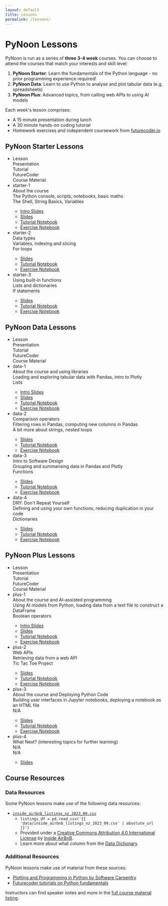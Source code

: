 ```yaml
---
layout: default
title: Lessons
permalink: /lessons/
---
```


# PyNoon Lessons

PyNoon is run as a series of **three 3-4 week** courses. You can
choose to attend the courses that match your interests and skill
level:

1. **PyNoon Starter**: Learn the fundamentals of the Python language -
   no prior programming experience required!
2. **PyNoon Data**: Learn to use Python to analyse and plot tabular
   data (e.g. spreadsheets)
3. **PyNoon Plus**: Advanced topics, from calling web APIs to using AI
   models

Each week's lesson comprises:

* A 15 minute presentation during lunch
* A 30 minute hands-on coding tutorial
* Homework exercises and independent coursework from
  [futurecoder.io](https://futurecoder.io/)

## PyNoon Starter Lessons

<ul class="responsive-table" style="margin-left: 0;">
    <li class="table-header">
        <div class="col col-1">Lesson</div>
        <div class="col col-1-2">Presentation</div>
        <div class="col col-2">Tutorial</div>
        <div class="col col-3">FutureCoder</div>
        <div class="col col-4">Course Material</div>
    </li>
    <li>
        <div class="col col-1">starter-1</div>
        <div class="col col-1-2">About the course</div>
        <div class="col col-2">The Python console, scripts, notebooks, basic maths</div>
        <div class="col col-3">The Shell, String Basics, Variables</div>
        <div class="col col-4 markdown-content">
            <ul>
                <li><a href="https://pynoon.github.io/curriculum/introduction/pynoon_introduction.pdf" target="_blank" rel="noopener">Intro Slides</a></li>
                <li><a href="https://pynoon.github.io/curriculum/lesson_starter_1/slides.html" target="_blank" rel="noopener">Slides</a></li>
                <li><a href="https://colab.research.google.com/github/pynoon/curriculum/blob/main/lesson_starter_1/lesson_starter_1_tutorial.ipynb" target="_blank" rel="noopener">Tutorial Notebook</a></li>
                <li><a href="https://colab.research.google.com/github/pynoon/curriculum/blob/main/lesson_starter_1/lesson_starter_1_exercise.ipynb" target="_blank" rel="noopener">Exercise Notebook</a></li>
            </ul>
        </div>
    </li>
    <li>
        <div class="col col-1">starter-2</div>
        <div class="col col-1-2">Data types</div>
        <div class="col col-2">Variables, indexing and slicing</div>
        <div class="col col-3">For loops</div>
        <div class="col col-4 markdown-content">
            <ul>
                <li><a href="https://pynoon.github.io/curriculum/lesson_starter_2/slides.html" target="_blank" rel="noopener">Slides</a></li>
                <li><a href="https://colab.research.google.com/github/pynoon/curriculum/blob/main/lesson_starter_2/lesson_starter_2_tutorial.ipynb" target="_blank" rel="noopener">Tutorial Notebook</a></li>
                <li><a href="https://colab.research.google.com/github/pynoon/curriculum/blob/main/lesson_starter_2/lesson_starter_2_exercise.ipynb" target="_blank" rel="noopener">Exercise Notebook</a></li>
            </ul>
        </div>
    </li>
    <li>
        <div class="col col-1">starter-3</div>
        <div class="col col-1-2">Using built-in functions</div>
        <div class="col col-2">Lists and dictionaries</div>
        <div class="col col-3">If statements</div>
        <div class="col col-4 markdown-content">
            <ul>
                <li><a href="https://pynoon.github.io/curriculum/lesson_starter_3/slides.html" target="_blank" rel="noopener">Slides</a></li>
                <li><a href="https://colab.research.google.com/github/pynoon/curriculum/blob/main/lesson_starter_3/lesson_starter_3_tutorial.ipynb" target="_blank" rel="noopener">Tutorial Notebook</a></li>
                <li><a href="https://colab.research.google.com/github/pynoon/curriculum/blob/main/lesson_starter_3/lesson_starter_3_exercise.ipynb" target="_blank" rel="noopener">Exercise Notebook</a></li>
            </ul>
        </div>
    </li>
</ul>

## PyNoon Data Lessons

<ul class="responsive-table" style="margin-left: 0;">
    <li class="table-header">
        <div class="col col-1">Lesson</div>
        <div class="col col-1-2">Presentation</div>
        <div class="col col-2">Tutorial</div>
        <div class="col col-3">FutureCoder</div>
        <div class="col col-4">Course Material</div>
    </li>
    <li>
        <div class="col col-1">data-1</div>
        <div class="col col-1-2">About the course and using libraries</div>
        <div class="col col-2">Loading and exploring tabular data with Pandas, intro to Plotly</div>
        <div class="col col-3">Lists</div>
        <div class="col col-4 markdown-content">
            <ul>
                <li><a href="https://pynoon.github.io/curriculum/introduction/pynoon_introduction.pdf" target="_blank" rel="noopener">Intro Slides</a></li>
                <li><a href="https://pynoon.github.io/curriculum/lesson_data_1/slides.html" target="_blank" rel="noopener">Slides</a></li>
                <li><a href="https://colab.research.google.com/github/pynoon/curriculum/blob/main/lesson_data_1/lesson_data_1_tutorial.ipynb" target="_blank" rel="noopener">Tutorial Notebook</a></li>
                <li><a href="https://colab.research.google.com/github/pynoon/curriculum/blob/main/lesson_data_1/lesson_data_1_exercise.ipynb" target="_blank" rel="noopener">Exercise Notebook</a></li>
            </ul>
        </div>
    </li>
    <li>
        <div class="col col-1">data-2</div>
        <div class="col col-1-2">Comparison operators</div>
        <div class="col col-2">Filtering rows in Pandas, computing new columns in Pandas</div>
        <div class="col col-3">A bit more about strings, nested loops</div>
        <div class="col col-4 markdown-content">
            <ul>
                <li><a href="https://pynoon.github.io/curriculum/lesson_data_2/slides.html" target="_blank" rel="noopener">Slides</a></li>
                <li><a href="https://colab.research.google.com/github/pynoon/curriculum/blob/main/lesson_data_2/lesson_data_2_tutorial.ipynb" target="_blank" rel="noopener">Tutorial Notebook</a></li>
                <li><a href="https://colab.research.google.com/github/pynoon/curriculum/blob/main/lesson_data_2/lesson_data_2_exercise.ipynb" target="_blank" rel="noopener">Exercise Notebook</a></li>
            </ul>
        </div>
    </li>
    <li>
        <div class="col col-1">data-3</div>
        <div class="col col-1-2">Intro to Software Design</div>
        <div class="col col-2">Grouping and summarising data in Pandas and Plotly</div>
        <div class="col col-3">Functions</div>
        <div class="col col-4 markdown-content">
            <ul>
                <li><a href="https://pynoon.github.io/curriculum/lesson_data_3/slides.html" target="_blank" rel="noopener">Slides</a></li>
                <li><a href="https://colab.research.google.com/github/pynoon/curriculum/blob/main/lesson_data_3/lesson_data_3_tutorial.ipynb" target="_blank" rel="noopener">Tutorial Notebook</a></li>
                <li><a href="https://colab.research.google.com/github/pynoon/curriculum/blob/main/lesson_data_3/lesson_data_3_exercise.ipynb" target="_blank" rel="noopener">Exercise Notebook</a></li>
            </ul>
        </div>
    </li>
    <li>
        <div class="col col-1">data-4</div>
        <div class="col col-1-2">DRY: Don't Repeat Yourself</div>
        <div class="col col-2">Defining and using your own functions, reducing duplication in your code</div>
        <div class="col col-3">Dictionaries</div>
        <div class="col col-4 markdown-content">
            <ul>
                <li><a href="https://pynoon.github.io/curriculum/lesson_data_4/slides.html" target="_blank" rel="noopener">Slides</a></li>
                <li><a href="https://colab.research.google.com/github/pynoon/curriculum/blob/main/lesson_data_4/lesson_data_4_tutorial.ipynb" target="_blank" rel="noopener">Tutorial Notebook</a></li>
                <li><a href="https://colab.research.google.com/github/pynoon/curriculum/blob/main/lesson_data_4/lesson_data_4_exercise.ipynb" target="_blank" rel="noopener">Exercise Notebook</a></li>
            </ul>
        </div>
    </li>
</ul>

## PyNoon Plus Lessons

<ul class="responsive-table" style="margin-left: 0;">
    <li class="table-header">
        <div class="col col-1">Lesson</div>
        <div class="col col-1-2">Presentation</div>
        <div class="col col-2">Tutorial</div>
        <div class="col col-3">FutureCoder</div>
        <div class="col col-4">Course Material</div>
    </li>
    <li>
        <div class="col col-1">plus-1</div>
        <div class="col col-1-2">About the course and AI-assisted programming</div>
        <div class="col col-2">Using AI models from Python, loading data from a text file to construct a DataFrame</div>
        <div class="col col-3">Boolean operators</div>
        <div class="col col-4 markdown-content">
            <ul>
                <li><a href="https://pynoon.github.io/curriculum/introduction/pynoon_introduction.pdf" target="_blank" rel="noopener">Intro Slides</a></li>
                <li><a href="https://pynoon.github.io/curriculum/lesson_plus_1/slides.html" target="_blank" rel="noopener">Slides</a></li>
                <li><a href="https://colab.research.google.com/github/pynoon/curriculum/blob/main/lesson_plus_1/lesson_plus_1_tutorial.ipynb" target="_blank" rel="noopener">Tutorial Notebook</a></li>
                <li><a href="https://colab.research.google.com/github/pynoon/curriculum/blob/main/lesson_plus_1/lesson_plus_1_exercise.ipynb" target="_blank" rel="noopener">Exercise Notebook</a></li>
            </ul>
        </div>
    </li>
    <li>
        <div class="col col-1">plus-2</div>
        <div class="col col-1-2">Web APIs</div>
        <div class="col col-2">Retrieving data from a web API</div>
        <div class="col col-3">Tic Tac Toe Project</div>
        <div class="col col-4 markdown-content">
            <ul>
                <li><a href="https://pynoon.github.io/curriculum/lesson_plus_2/slides.html" target="_blank" rel="noopener">Slides</a></li>
                <li><a href="https://colab.research.google.com/github/pynoon/curriculum/blob/main/lesson_plus_2/lesson_plus_2_tutorial.ipynb" target="_blank" rel="noopener">Tutorial Notebook</a></li>
                <li><a href="https://colab.research.google.com/github/pynoon/curriculum/blob/main/lesson_plus_2/lesson_plus_2_exercise.ipynb" target="_blank" rel="noopener">Exercise Notebook</a></li>
            </ul>
        </div>
    </li>
    <li>
        <div class="col col-1">plus-3</div>
        <div class="col col-1-2">About the course and Deploying Python Code</div>
        <div class="col col-2">Building user interfaces in Jupyter notebooks, deploying a notebook as an HTML file</div>
        <div class="col col-3">N/A</div>
        <div class="col col-4 markdown-content">
            <ul>
                <li><a href="https://pynoon.github.io/curriculum/lesson_plus_3/slides.html" target="_blank" rel="noopener">Slides</a></li>
                <li><a href="https://colab.research.google.com/github/pynoon/curriculum/blob/main/lesson_plus_3/lesson_plus_3_tutorial.ipynb" target="_blank" rel="noopener">Tutorial Notebook</a></li>
                <li><a href="https://colab.research.google.com/github/pynoon/curriculum/blob/main/lesson_plus_3/lesson_plus_3_exercise.ipynb" target="_blank" rel="noopener">Exercise Notebook</a></li>
            </ul>
        </div>
    </li>
    <li>
        <div class="col col-1">plus-4</div>
        <div class="col col-1-2">What Next? (interesting topics for further learning)</div>
        <div class="col col-2">N/A</div>
        <div class="col col-3">N/A</div>
        <div class="col col-4 markdown-content">
            <ul>
                <li><a href="https://pynoon.github.io/curriculum/lesson_plus_4/slides.html" target="_blank" rel="noopener">Slides</a></li>
            </ul>
        </div>
    </li>
</ul>

## Course Resources

### Data Resources

Some PyNoon lessons make use of the following data resources:

<ul>
    <li>
        <a target="_blank" rel="noopener" href="{{ 'data/inside_airbnb_listings_nz_2023_09.csv' | absolute_url }}"><code>inside_airbnb_listings_nz_2023_09.csv</code></a>
        <ul>
            <li>
                <code>listings_df = pd.read_csv('{{ 'data/inside_airbnb_listings_nz_2023_09.csv' | absolute_url }}')</code>
            </li>
            <li>
                Provided under a
                <a target="_blank" rel="noopener" href="http://creativecommons.org/licenses/by/4.0/">Creative Commons Attribution 4.0 International License</a>
                by
                <a target="_blank" rel="noopener" href="http://insideairbnb.com/">Inside AirBnB</a>.
            </li>
            <li>
                Learn more about what column from the
                <a target="_blank" rel="noopener" href="https://docs.google.com/spreadsheets/d/1iWCNJcSutYqpULSQHlNyGInUvHg2BoUGoNRIGa6Szc4/edit#gid=1322284596">Data Dictionary</a>.
            </li>
        </ul>
    </li>
</ul>

### Additional Resources

PyNoon lessons make use of material from these sources:

* [Plotting and Programming in Python by Software Carpentry](https://swcarpentry.github.io/python-novice-gapminder/)
* [Futurecoder tutorials on Python fundamentals](https://futurecoder.io/)

Instructors can find speaker notes and more in the [full course
material listing](https://pynoon.github.io/curriculum/).
